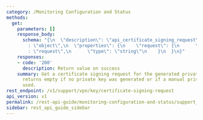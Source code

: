 ```yaml
---
category: /Monitoring Configuration and Status
methods:
  get:
    parameters: []
    response_body:
      schema: "{\n  \"description\": \"api_certificate_signing_request\",\n  \"type\"\
        : \"object\",\n  \"properties\": {\n    \"request\": {\n      \"description\"\
        : \"request\",\n      \"type\": \"string\"\n    }\n  }\n}"
    responses:
    - code: '200'
      description: Return value on success
    summary: Get a certificate signing request for the generated private key. This
      returns empty if no private key was generated or if a manual private key is
      used.
rest_endpoint: /v1/support/vpn/key/certificate-signing-request
api_version: v1
permalink: /rest-api-guide/monitoring-configuration-and-status/support_vpn_key_certificate-signing-request.html
sidebar: rest_api_guide_sidebar
---
```

